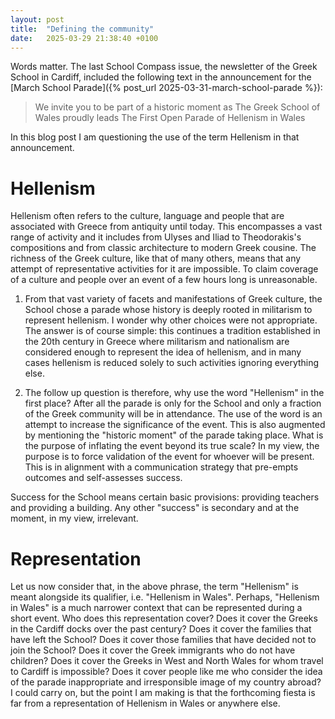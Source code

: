 ```yaml
---
layout: post
title:  "Defining the community"
date:   2025-03-29 21:38:40 +0100
---
```


Words matter. The last School Compass issue, the newsletter of the Greek School in Cardiff, included the following text in the announcement for the [March School Parade]({% post_url 2025-03-31-march-school-parade %}):

> We invite you to be part of a historic moment as The Greek School of Wales proudly leads The First Open Parade of Hellenism in Wales

In this blog post I am questioning the use of the term Hellenism in that announcement.

# Hellenism

Hellenism often refers to the culture, language and people that are associated with Greece from antiquity until today. This encompasses a vast range of activity and it includes from Ulyses and Iliad to Theodorakis's compositions and from classic architecture to modern Greek cousine. The richness of the Greek culture, like that of many others, means that any attempt of representative activities for it are impossible. To claim coverage of a culture and people over an event of a few hours long is unreasonable.

1) From that vast variety of facets and manifestations of Greek culture, the School chose a parade whose history is deeply rooted in militarism to represent hellenism. I wonder why other choices were not appropriate. The answer is of course simple: this continues a tradition established in the 20th century in Greece where militarism and nationalism are considered enough to represent the idea of hellenism, and in many cases hellenism is reduced solely to such activities ignoring everything else.

2) The follow up question is therefore, why use the word "Hellenism" in the first place? After all the parade is only for the School and only a fraction of the Greek community will be in attendance. The use of the word is an attempt to increase the significance of the event. This is also augmented by mentioning the "historic moment" of the parade taking place. What is the purpose of inflating the event beyond its true scale? In my view, the purpose is to force validation of the event for whoever will be present. This is in alignment with a communication strategy that pre-empts outcomes and self-assesses success.

Success for the School means certain basic provisions: providing teachers and providing a building. Any other "success" is secondary and at the moment, in my view, irrelevant.

# Representation

Let us now consider that, in the above phrase, the term "Hellenism" is meant alongside its qualifier, i.e. "Hellenism in Wales". Perhaps, "Hellenism in Wales" is a much narrower context that can be represented during a short event. Who does this representation cover? Does it cover the Greeks in the Cardiff docks over the past century? Does it cover the families that have left the School? Does it cover those families that have decided not to join the School? Does it cover the Greek immigrants who do not have children? Does it cover the Greeks in West and North Wales for whom travel to Cardiff is impossible? Does it cover people like me who consider the idea of the parade inappropriate and irresponsible image of my country abroad? I could carry on, but the point I am making is that the forthcoming fiesta is far from a representation of Hellenism in Wales or anywhere else.